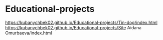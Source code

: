 # Educational-projects

 https://kubanychbek02.github.io/Educational-projects/Tin-dog/index.html
 https://kubanychbek02.github.io/Educational-projects/Site Aidana Omurbaeva/index.html
